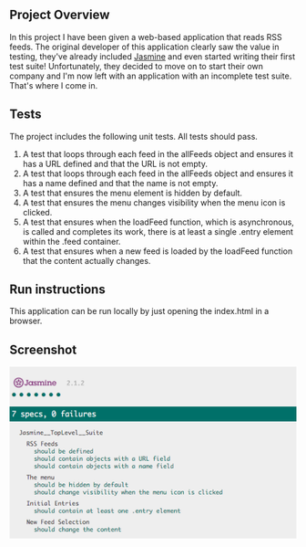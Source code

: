 ## Project Overview

In this project I have been given a web-based application that reads RSS feeds. The original developer of this application clearly saw the value in testing, they've already included [Jasmine](http://jasmine.github.io/) and even started writing their first test suite! Unfortunately, they decided to move on to start their own company and I'm now left with an application with an incomplete test suite. That's where I come in.

## Tests

The project includes the following unit tests. All tests should pass.

1. A test that loops through each feed in the allFeeds object and ensures it has a URL defined and that the URL is not empty.
2. A test that loops through each feed in the allFeeds object and ensures it has a name defined and that the name is not empty.
3. A test that ensures the menu element is hidden by default.
4. A test that ensures the menu changes visibility when the menu icon is clicked.
5. A test that ensures when the loadFeed function, which is asynchronous, is called and completes its work, there is at least a single .entry element within the .feed container.
6. A test that ensures when a new feed is loaded by the loadFeed function that the content actually changes.

## Run instructions

This application can be run locally by just opening the index.html in a browser.

## Screenshot

![](screenshot.png)
